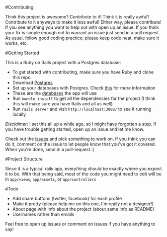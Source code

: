 #Contributing

Think this project is awesome? Contribute to it! Think it is really awful? Contribute to it anyways to make it less awful! Either way, please contribute! If you see anything you want to help out with open up an issue. If you think your fix is simple enough not to warrant an issue just send in a pull request. As usual, follow good coding practice: please keep code neat, make sure it works, etc.

#Getting Started 

This is a Ruby on Rails project with a Postgres database:

 - To get started with contributing, make sure you have Ruby and clone this repo
 - Download [Postgres](http://postgresapp.com/)
  - Set up your databases with Postgres. Check [this](https://www.tutorialspoint.com/postgresql/postgresql_create_database.htm) for more information
  - These are the [databases](https://github.com/2016rshah/bookshelf/blob/master/config/database.yml) the app will use
 - Run `bundle install` to get all the dependencies for the project (I think this will make sure you have Rails and all as well)
 - Run `rails server` and visit `http://localhost:3000/` to see it running locally

*Disclaimer*: I set this all up a while ago, so I might have forgotten a step. If you have trouble getting started, open up an issue and let me know.

Check out the [issues](https://github.com/2016rshah/bookshelf/issues) and pick something to work on. If you think you can do it, comment on the issue to let people know that you've got it covered. When you're done, send in a pull-request :)

#Project Structure

Since it is a typical rails app, everything should be exactly where you expect it to be. With that being said, most of the code you might need to edit will be in `app/views`, `app/assets`, or `app/controllers`

#Todo
 - Add share buttons (twitter, facebook) for each profile
 - ~~Make it pretty (please help me on this one, I'm really not a designer!)~~
 - About page with info about the project (about same info as README)
 - Usernames rather than emails

Feel free to open up issues or comment on issues if you have anything to say!